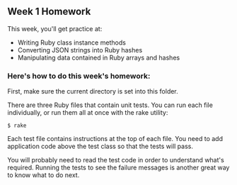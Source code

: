 ## Week 1 Homework

This week, you'll get practice at:

* Writing Ruby class instance methods
* Converting JSON strings into Ruby hashes
* Manipulating data contained in Ruby arrays and hashes

### Here's how to do this week's homework:

First, make sure the current directory is set into this folder.

There are three Ruby files that contain unit tests.  You can run each file individually, or run them all at once with the rake utility:

    $ rake

Each test file contains instructions at the top of each file.  You need to add application code above the test class so that the tests will pass.

You will probably need to read the test code in order to understand what's required.  Running the tests to see the failure messages is another great way to know what to do next.

